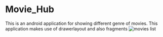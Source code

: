 # Movie_Hub
This is an android application for showing different genre of movies.
This application makes use of drawerlayout and also fragments
![movies list](https://github.com/mystic001/Movie_Hub/blob/master/image.jpg?raw=true)
